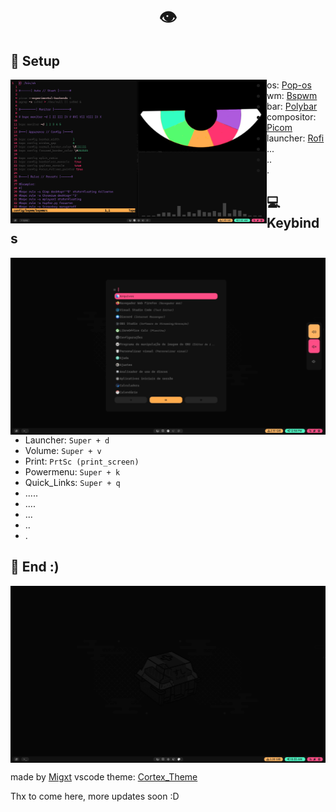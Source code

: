<h1 align="center">👁️</h1>

## 🧠 Setup
<img src="IMAGES/rice.png" align="left" width="410">

- os: [Pop-os](https://pop.system76.com/)
- wm: [Bspwm](https://github.com/baskerville/bspwm)
- bar: [Polybar](https://github.com/polybar/polybar)
- compositor: [Picom](https://github.com/yshui/picom)
- launcher: [Rofi](https://github.com/davatorium/rofi)
- ...
- ..
- .

## 💻 Keybinds
<img src="IMAGES/001.png" align="right" width="508">

- Launcher:    `Super + d`
- Volume:      `Super + v`
- Print:       `PrtSc (print_screen)`
- Powermenu:   `Super + k` 
- Quick_Links: `Super + q`
- .....
- ....
- ...
- ..
- .

## 🔧 End :)
<img src="IMAGES/polybarwall.png" align="center" width="1000">

made by [Migxt](https://github.com/Migxt)
vscode theme: [Cortex_Theme](https://github.com/Migxt/Cortex-vscode)

Thx to come here, more updates soon :D